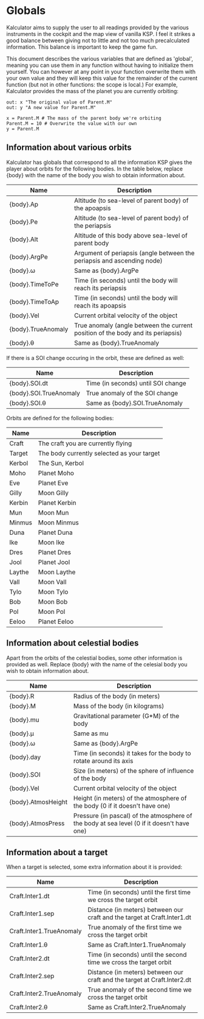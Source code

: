 Globals
=======

Kalculator aims to supply the user to all readings provided by the various
instruments in the cockpit and the map view of vanilla KSP. I feel it strikes a
good balance between giving not to little and not too much precalculated
information. This balance is important to keep the game fun.

This document describes the various variables that are defined as 'global',
meaning you can use them in any function without having to initialize them
yourself. You can however at any point in your function overwrite them with
your own value and they will keep this value for the remainder of the current
function (but not in other functions: the scope is local.) For example,
Kalculator provides the mass of the planet you are currently orbiting:

    out: x "The original value of Parent.M"
	out: y "A new value for Parent.M"

    x = Parent.M # The mass of the parent body we're orbiting
	Parent.M = 10 # Overwrite the value with our own
	y = Parent.M

## Information about various orbits

Kalculator has globals that correspond to all the information KSP gives the
player about orbits for the following bodies. In the table below, replace {body} with
the name of the body you wish to obtain information about. 

 Name            | Description
 --------------- | -------------------------------------------------------
 {body}.Ap       | Altitude (to sea-level of parent body) of the apoapsis
 {body}.Pe       | Altitude (to sea-level of parent body) of the periapsis
 {body}.Alt      | Altitude of this body above sea-level of parent body
 {body}.ArgPe    | Argument of periapsis (angle between the periapsis and ascending node)
 {body}.ω        | Same as {body}.ArgPe
 {body}.TimeToPe | Time (in seconds) until the body will reach its periapsis
 {body}.TimeToAp | Time (in seconds) until the body will reach its apoapsis
 {body}.Vel      | Current orbital velocity of the object
 {body}.TrueAnomaly | True anomaly (angle between the current position of the body and its periapsis)
 {body}.θ        | Same as {body}.TrueAnomaly

If there is a SOI change occuring in the orbit, these are defined as well:

 Name                   | Description
 ---------------------- | -------------------------------------------------------
 {body}.SOI.dt          | Time (in seconds) until SOI change
 {body}.SOI.TrueAnomaly | True anomaly of the SOI change
 {body}.SOI.θ           | Same as {body}.SOI.TrueAnomaly

Orbits are defined for the following bodies:

 Name        | Description
 ----------- | -------------------------------------------------------
 Craft       | The craft you are currently flying
 Target      | The body currently selected as your target
 Kerbol      | The Sun, Kerbol
 Moho        | Planet Moho
 Eve         | Planet Eve
 Gilly       | Moon Gilly
 Kerbin      | Planet Kerbin
 Mun         | Moon Mun
 Minmus      | Moon Minmus
 Duna        | Planet Duna
 Ike         | Moon Ike
 Dres        | Planet Dres
 Jool        | Planet Jool
 Laythe      | Moon Laythe
 Vall        | Moon Vall
 Tylo        | Moon Tylo
 Bob         | Moon Bob
 Pol         | Moon Pol
 Eeloo       | Planet Eeloo

## Information about celestial bodies
Apart from the orbits of the celestial bodies, some other information is provided
as well. Replace {body} with the name of the celesial body you wish to obtain
information about.

 Name            | Description
 --------------- | -------------------------------------------------------
 {body}.R        | Radius of the body (in meters)
 {body}.M        | Mass of the body (in kilograms)
 {body}.mu       | Gravitational parameter (G*M) of the body
 {body}.µ        | Same as mu
 {body}.ω        | Same as {body}.ArgPe
 {body}.day      | Time (in seconds) it takes for the body to rotate around its axis
 {body}.SOI      | Size (in meters) of the sphere of influence of the body
 {body}.Vel      | Current orbital velocity of the object
 {body}.AtmosHeight | Height (in meters) of the atmosphere of the body (0 if it doesn't have one)
 {body}.AtmosPress | Pressure (in pascal) of the atmosphere of the body at sea level (0 if it doesn't have one)

## Information about a target
When a target is selected, some extra information about it is provided:

 Name             | Description
 ---------------- | -------------------------------------------------------
 Craft.Inter1.dt  | Time (in seconds) until the first time we cross the target orbit
 Craft.Inter1.sep | Distance (in meters) between our craft and the target at Craft.Inter1.dt
 Craft.Inter1.TrueAnomaly | True anomaly of the first time we cross the target orbit
 Craft.Inter1.θ   | Same as Craft.Inter1.TrueAnomaly
 Craft.Inter2.dt  | Time (in seconds) until the second time we cross the target orbit
 Craft.Inter2.sep | Distance (in meters) between our craft and the target at Craft.Inter2.dt
 Craft.Inter2.TrueAnomaly | True anomaly of the second time we cross the target orbit
 Craft.Inter2.θ   | Same as Craft.Inter2.TrueAnomaly


